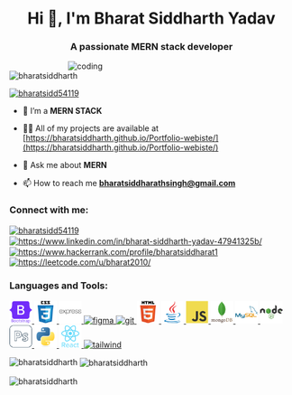 <h1 align="center">Hi 👋, I'm Bharat Siddharth Yadav</h1>
<h3 align="center">A passionate MERN stack developer</h3>

<img align="right" src="https://img.freepik.com/free-photo/3d-rendering-kid-playing-digital-game_23-2150898496.jpg?t=st=1714483128~exp=1714486728~hmac=bb15a2a585bcb55c88f9e72893442164ad6bb8db8b2b5838b87fb7717d63e211&w=740" width="400" alt="coding">

<p align="left"> <img src="https://komarev.com/ghpvc/?username=bharatsiddharth&label=Profile%20views&color=0e75b6&style=flat" alt="bharatsiddharth" /> </p>

<p align="left"> <a href="https://twitter.com/bharatsidd54119" target="blank"><img src="https://img.shields.io/twitter/follow/bharatsidd54119?logo=twitter&style=for-the-badge" alt="bharatsidd54119" /></a> </p>

- 🌱 I’m a **MERN STACK**

- 👨‍💻 All of my projects are available at [https://bharatsiddharth.github.io/Portfolio-webiste/](https://bharatsiddharth.github.io/Portfolio-webiste/)

- 💬 Ask me about **MERN**

- 📫 How to reach me **bharatsiddharathsingh@gmail.com**

<h3 align="left">Connect with me:</h3>
<p align="left">
<a href="https://twitter.com/bharatsidd54119" target="blank"><img align="center" src="https://raw.githubusercontent.com/rahuldkjain/github-profile-readme-generator/master/src/images/icons/Social/twitter.svg" alt="bharatsidd54119" height="30" width="40" /></a>
<a href="https://linkedin.com/in/https://www.linkedin.com/in/bharat-siddharth-yadav-47941325b/" target="blank"><img align="center" src="https://raw.githubusercontent.com/rahuldkjain/github-profile-readme-generator/master/src/images/icons/Social/linked-in-alt.svg" alt="https://www.linkedin.com/in/bharat-siddharth-yadav-47941325b/" height="30" width="40" /></a>
<a href="https://www.hackerrank.com/https://www.hackerrank.com/profile/bharatsiddharat1" target="blank"><img align="center" src="https://raw.githubusercontent.com/rahuldkjain/github-profile-readme-generator/master/src/images/icons/Social/hackerrank.svg" alt="https://www.hackerrank.com/profile/bharatsiddharat1" height="30" width="40" /></a>
<a href="https://www.leetcode.com/https://leetcode.com/u/bharat2010/" target="blank"><img align="center" src="https://raw.githubusercontent.com/rahuldkjain/github-profile-readme-generator/master/src/images/icons/Social/leet-code.svg" alt="https://leetcode.com/u/bharat2010/" height="30" width="40" /></a>
</p>

<h3 align="left">Languages and Tools:</h3>
<p align="left"> <a href="https://getbootstrap.com" target="_blank" rel="noreferrer"> <img src="https://raw.githubusercontent.com/devicons/devicon/master/icons/bootstrap/bootstrap-plain-wordmark.svg" alt="bootstrap" width="40" height="40"/> </a> <a href="https://www.w3schools.com/css/" target="_blank" rel="noreferrer"> <img src="https://raw.githubusercontent.com/devicons/devicon/master/icons/css3/css3-original-wordmark.svg" alt="css3" width="40" height="40"/> </a> <a href="https://expressjs.com" target="_blank" rel="noreferrer"> <img src="https://raw.githubusercontent.com/devicons/devicon/master/icons/express/express-original-wordmark.svg" alt="express" width="40" height="40"/> </a> <a href="https://www.figma.com/" target="_blank" rel="noreferrer"> <img src="https://www.vectorlogo.zone/logos/figma/figma-icon.svg" alt="figma" width="40" height="40"/> </a> <a href="https://git-scm.com/" target="_blank" rel="noreferrer"> <img src="https://www.vectorlogo.zone/logos/git-scm/git-scm-icon.svg" alt="git" width="40" height="40"/> </a> <a href="https://www.w3.org/html/" target="_blank" rel="noreferrer"> <img src="https://raw.githubusercontent.com/devicons/devicon/master/icons/html5/html5-original-wordmark.svg" alt="html5" width="40" height="40"/> </a> <a href="https://www.java.com" target="_blank" rel="noreferrer"> <img src="https://raw.githubusercontent.com/devicons/devicon/master/icons/java/java-original.svg" alt="java" width="40" height="40"/> </a> <a href="https://developer.mozilla.org/en-US/docs/Web/JavaScript" target="_blank" rel="noreferrer"> <img src="https://raw.githubusercontent.com/devicons/devicon/master/icons/javascript/javascript-original.svg" alt="javascript" width="40" height="40"/> </a> <a href="https://www.mongodb.com/" target="_blank" rel="noreferrer"> <img src="https://raw.githubusercontent.com/devicons/devicon/master/icons/mongodb/mongodb-original-wordmark.svg" alt="mongodb" width="40" height="40"/> </a> <a href="https://www.mysql.com/" target="_blank" rel="noreferrer"> <img src="https://raw.githubusercontent.com/devicons/devicon/master/icons/mysql/mysql-original-wordmark.svg" alt="mysql" width="40" height="40"/> </a> <a href="https://nodejs.org" target="_blank" rel="noreferrer"> <img src="https://raw.githubusercontent.com/devicons/devicon/master/icons/nodejs/nodejs-original-wordmark.svg" alt="nodejs" width="40" height="40"/> </a> <a href="https://www.photoshop.com/en" target="_blank" rel="noreferrer"> <img src="https://raw.githubusercontent.com/devicons/devicon/master/icons/photoshop/photoshop-line.svg" alt="photoshop" width="40" height="40"/> </a> <a href="https://www.python.org" target="_blank" rel="noreferrer"> <img src="https://raw.githubusercontent.com/devicons/devicon/master/icons/python/python-original.svg" alt="python" width="40" height="40"/> </a> <a href="https://reactjs.org/" target="_blank" rel="noreferrer"> <img src="https://raw.githubusercontent.com/devicons/devicon/master/icons/react/react-original-wordmark.svg" alt="react" width="40" height="40"/> </a> <a href="https://tailwindcss.com/" target="_blank" rel="noreferrer"> <img src="https://www.vectorlogo.zone/logos/tailwindcss/tailwindcss-icon.svg" alt="tailwind" width="40" height="40"/> </a> </p>

<p><img align="left" src="https://github-readme-stats.vercel.app/api/top-langs?username=bharatsiddharth&show_icons=true&locale=en&layout=compact" alt="bharatsiddharth" /></p>

<p>&nbsp;<img align="center" src="https://github-readme-stats.vercel.app/api?username=bharatsiddharth&show_icons=true&locale=en" alt="bharatsiddharth" /></p>

<p><img align="center" src="https://github-readme-streak-stats.herokuapp.com/?user=bharatsiddharth&" alt="bharatsiddharth" /></p>
